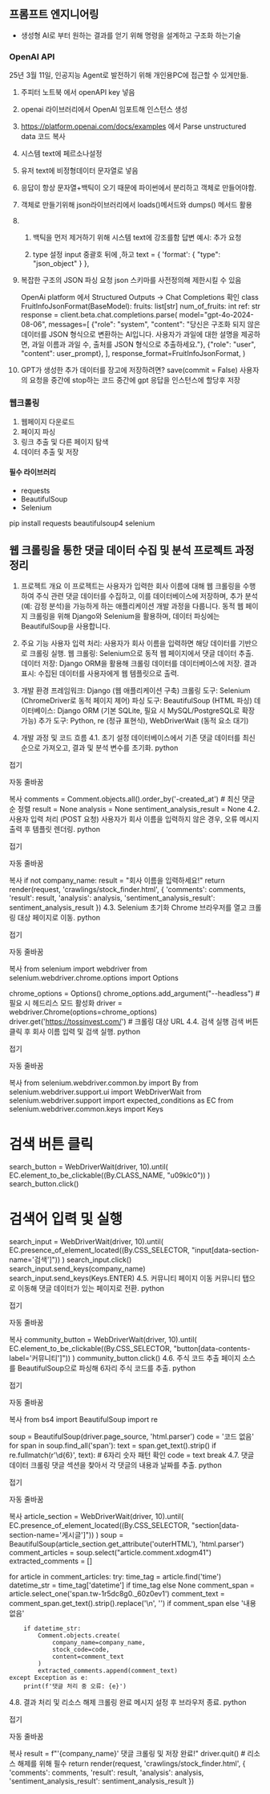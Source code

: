 ## 프롬프트 엔지니어링
- 생성형 AI로 부터 원하는 결과를 얻기 위해 명령을 설계하고 구조화 하는기술
### OpenAI API

25년 3월 11일, 인공지능 Agent로 발전하기 위해 개인용PC에 접근할 수 있게만듦.

1. 주피터 노트북 에서 openAPI key 넣음
2. openai 라이브러리에서 OpenAI 임포트해 인스턴스 생성
3. https://platform.openai.com/docs/examples 에서 Parse unstructured data 코드 복사
4. 시스템 text에 페르소나설정
5. 유저 text에 비정형데이터 문자열로 넣음
6. 응답이 항상 문자열+백틱이 오기 때문에 파이썬에서 분리하고 객체로 만들어야함.
7. 객체로 만들기위해 json라이브러리에서 loads()메서드와 dumps() 메서드 활용
8. 
    1. 백틱을 먼저 제거하기 위해 시스템 text에 강조를함
        답변 예시:
        추가 요청

    2. type 설정
    input 중괄호 뒤에 ,하고
        text = {
        'format': {
            "type": "json_object"
            }
        },

9. 복잡한 구조의 JSON 파싱 요청
json 스키마를 사전정의해 제한시킬 수 있음

    OpenAi platform 에서 Structured Outputs -> Chat Completions 확인
    class FruitInfoJsonFormat(BaseModel):
        fruits: list[str]
        num_of_fruits: int
        ref: str
    response = client.beta.chat.completions.parse(
        model="gpt-4o-2024-08-06",
        messages=[
            {"role": "system", "content": "당신은 구조화 되지 않은 데이터를 JSON 형식으로 변환하는 AI입니다. 사용자가 과일에 대한 설명을 제공하면, 과일 이름과 과일 수, 출처를 JSON 형식으로 추출하세요."},
            {"role": "user", "content": user_prompt},
        ],
        response_format=FruitInfoJsonFormat,
    )

10. GPT가 생성한 추가 데이터를 장고에 저장하려면?
save(commit = False)
사용자의 요청을 중간에 stop하는 코드
중간에 gpt 응답을 인스턴스에 할당후 저장


### 웹크롤링
1. 웹페이지 다운로드
2. 페이지 파싱
3. 링크 추출 및 다른 페이지 탐색
4. 데이터 추출 및 저장

#### 필수 라이브러리
- requests
- BeautifulSoup
- Selenium

pip install requests beautifulsoup4 selenium



## 웹 크롤링을 통한 댓글 데이터 수집 및 분석 프로젝트 과정 정리
1. 프로젝트 개요
이 프로젝트는 사용자가 입력한 회사 이름에 대해 웹 크롤링을 수행하여 주식 관련 댓글 데이터를 수집하고, 이를 데이터베이스에 저장하며, 추가 분석(예: 감정 분석)을 가능하게 하는 애플리케이션 개발 과정을 다룹니다. 동적 웹 페이지 크롤링을 위해 Django와 Selenium을 활용하며, 데이터 파싱에는 BeautifulSoup을 사용합니다.

2. 주요 기능
사용자 입력 처리: 사용자가 회사 이름을 입력하면 해당 데이터를 기반으로 크롤링 실행.
웹 크롤링: Selenium으로 동적 웹 페이지에서 댓글 데이터 추출.
데이터 저장: Django ORM을 활용해 크롤링 데이터를 데이터베이스에 저장.
결과 표시: 수집된 데이터를 사용자에게 웹 템플릿으로 출력.
3. 개발 환경
프레임워크: Django (웹 애플리케이션 구축)
크롤링 도구: Selenium (ChromeDriver로 동적 페이지 제어)
파싱 도구: BeautifulSoup (HTML 파싱)
데이터베이스: Django ORM (기본 SQLite, 필요 시 MySQL/PostgreSQL로 확장 가능)
추가 도구: Python, re (정규 표현식), WebDriverWait (동적 요소 대기)
4. 개발 과정 및 코드 흐름
4.1. 초기 설정
데이터베이스에서 기존 댓글 데이터를 최신순으로 가져오고, 결과 및 분석 변수를 초기화.
python

접기

자동 줄바꿈

복사
comments = Comment.objects.all().order_by('-created_at')  # 최신 댓글 순 정렬
result = None
analysis = None
sentiment_analysis_result = None
4.2. 사용자 입력 처리 (POST 요청)
사용자가 회사 이름을 입력하지 않은 경우, 오류 메시지 출력 후 템플릿 렌더링.
python

접기

자동 줄바꿈

복사
if not company_name:
    result = "회사 이름을 입력하세요!"
    return render(request, 'crawlings/stock_finder.html', {
        'comments': comments, 
        'result': result, 
        'analysis': analysis, 
        'sentiment_analysis_result': sentiment_analysis_result
    })
4.3. Selenium 초기화
Chrome 브라우저를 열고 크롤링 대상 페이지로 이동.
python

접기

자동 줄바꿈

복사
from selenium import webdriver
from selenium.webdriver.chrome.options import Options

chrome_options = Options()
chrome_options.add_argument("--headless")  # 필요 시 헤드리스 모드 활성화
driver = webdriver.Chrome(options=chrome_options)
driver.get('https://tossinvest.com/')  # 크롤링 대상 URL
4.4. 검색 실행
검색 버튼 클릭 후 회사 이름 입력 및 검색 실행.
python

접기

자동 줄바꿈

복사
from selenium.webdriver.common.by import By
from selenium.webdriver.support.ui import WebDriverWait
from selenium.webdriver.support import expected_conditions as EC
from selenium.webdriver.common.keys import Keys

# 검색 버튼 클릭
search_button = WebDriverWait(driver, 10).until(
    EC.element_to_be_clickable((By.CLASS_NAME, "u09klc0"))
)
search_button.click()

# 검색어 입력 및 실행
search_input = WebDriverWait(driver, 10).until(
    EC.presence_of_element_located((By.CSS_SELECTOR, "input[data-section-name='검색']"))
)
search_input.click()
search_input.send_keys(company_name)
search_input.send_keys(Keys.ENTER)
4.5. 커뮤니티 페이지 이동
커뮤니티 탭으로 이동해 댓글 데이터가 있는 페이지로 전환.
python

접기

자동 줄바꿈

복사
community_button = WebDriverWait(driver, 10).until(
    EC.element_to_be_clickable((By.CSS_SELECTOR, "button[data-contents-label='커뮤니티']"))
)
community_button.click()
4.6. 주식 코드 추출
페이지 소스를 BeautifulSoup으로 파싱해 6자리 주식 코드를 추출.
python

접기

자동 줄바꿈

복사
from bs4 import BeautifulSoup
import re

soup = BeautifulSoup(driver.page_source, 'html.parser')
code = '코드 없음'
for span in soup.find_all('span'):
    text = span.get_text().strip()
    if re.fullmatch(r'\d{6}', text):  # 6자리 숫자 패턴 확인
        code = text
        break
4.7. 댓글 데이터 크롤링
댓글 섹션을 찾아서 각 댓글의 내용과 날짜를 추출.
python

접기

자동 줄바꿈

복사
article_section = WebDriverWait(driver, 10).until(
    EC.presence_of_element_located((By.CSS_SELECTOR, "section[data-section-name='게시글']"))
)
soup = BeautifulSoup(article_section.get_attribute('outerHTML'), 'html.parser')
comment_articles = soup.select("article.comment.xdogm41")
extracted_comments = []

for article in comment_articles:
    try:
        time_tag = article.find('time')
        datetime_str = time_tag['datetime'] if time_tag else None
        comment_span = article.select_one('span.tw-1r5dc8g0._60z0ev1')
        comment_text = comment_span.get_text().strip().replace('\n', '') if comment_span else '내용 없음'

        if datetime_str:
            Comment.objects.create(
                company_name=company_name,
                stock_code=code,
                content=comment_text
            )
            extracted_comments.append(comment_text)
    except Exception as e:
        print(f'댓글 처리 중 오류: {e}')
4.8. 결과 처리 및 리소스 해제
크롤링 완료 메시지 설정 후 브라우저 종료.
python

접기

자동 줄바꿈

복사
result = f"'{company_name}' 댓글 크롤링 및 저장 완료!"
driver.quit()  # 리소스 해제를 위해 필수
return render(request, 'crawlings/stock_finder.html', {
    'comments': comments, 
    'result': result, 
    'analysis': analysis, 
    'sentiment_analysis_result': sentiment_analysis_result
})